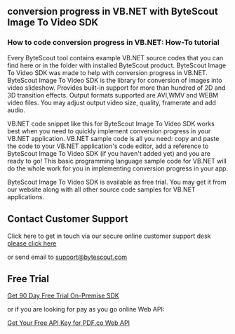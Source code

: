 ## conversion progress in VB.NET with ByteScout Image To Video SDK

### How to code conversion progress in VB.NET: How-To tutorial

Every ByteScout tool contains example VB.NET source codes that you can find here or in the folder with installed ByteScout product. ByteScout Image To Video SDK was made to help with conversion progress in VB.NET. ByteScout Image To Video SDK is the library for conversion of images into video slideshow. Provides built-in support for more than hundred of 2D and 3D transition effects. Output formats supported are AVI,WMV and WEBM video files. You may adjust output video size, quality, framerate and add audio.

VB.NET code snippet like this for ByteScout Image To Video SDK works best when you need to quickly implement conversion progress in your VB.NET application. VB.NET sample code is all you need: copy and paste the code to your VB.NET application's code editor, add a reference to ByteScout Image To Video SDK (if you haven't added yet) and you are ready to go! This basic programming language sample code for VB.NET will do the whole work for you in implementing conversion progress in your app.

ByteScout Image To Video SDK is available as free trial. You may get it from our website along with all other source code samples for VB.NET applications.

## Contact Customer Support

Click here to get in touch via our secure online customer support desk [please click here](https://bytescout.zendesk.com/hc/en-us/requests/new?subject=ByteScout%20Image%20To%20Video%20SDK%20Question)

or send email to [support@bytescout.com](mailto:support@bytescout.com?subject=ByteScout%20Image%20To%20Video%20SDK%20Question) 

## Free Trial

[Get 90 Day Free Trial On-Premise SDK](https://bytescout.com/download/web-installer?utm_source=github-readme)

or if you are looking for pay as you go online Web API:

[Get Your Free API Key for PDF.co Web API](https://pdf.co/documentation/api?utm_source=github-readme)